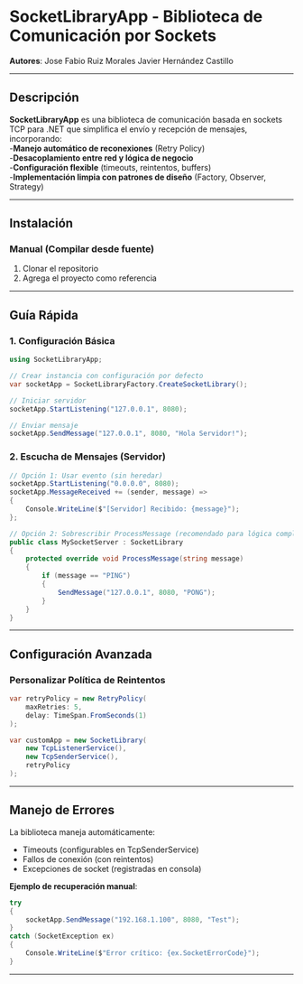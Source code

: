 # **SocketLibraryApp** - Biblioteca de Comunicación por Sockets  
**Autores**: Jose Fabio Ruiz Morales
             Javier Hernández Castillo

---

## **Descripción**  
**SocketLibraryApp** es una biblioteca de comunicación basada en sockets TCP para .NET que simplifica el envío y recepción de mensajes, incorporando:  
 -**Manejo automático de reconexiones** (Retry Policy)  
 -**Desacoplamiento entre red y lógica de negocio**  
 -**Configuración flexible** (timeouts, reintentos, buffers)  
 -**Implementación limpia con patrones de diseño** (Factory, Observer, Strategy)  

---

##  **Instalación**  

### **Manual** (Compilar desde fuente)  
1. Clonar el repositorio  
2. Agrega el proyecto como referencia  

---

##  **Guía Rápida**  

### **1. Configuración Básica**  
```csharp
using SocketLibraryApp;

// Crear instancia con configuración por defecto
var socketApp = SocketLibraryFactory.CreateSocketLibrary();

// Iniciar servidor
socketApp.StartListening("127.0.0.1", 8080); 

// Enviar mensaje
socketApp.SendMessage("127.0.0.1", 8080, "Hola Servidor!");
```

### **2. Escucha de Mensajes (Servidor)**  
```csharp
// Opción 1: Usar evento (sin heredar)
socketApp.StartListening("0.0.0.0", 8080);
socketApp.MessageReceived += (sender, message) => 
{
    Console.WriteLine($"[Servidor] Recibido: {message}");
};

// Opción 2: Sobrescribir ProcessMessage (recomendado para lógica compleja)
public class MySocketServer : SocketLibrary 
{
    protected override void ProcessMessage(string message)
    {
        if (message == "PING") 
        {
            SendMessage("127.0.0.1", 8080, "PONG");
        }
    }
}
```

---

## **Configuración Avanzada**  

### **Personalizar Política de Reintentos**  
```csharp
var retryPolicy = new RetryPolicy(
    maxRetries: 5, 
    delay: TimeSpan.FromSeconds(1)
);

var customApp = new SocketLibrary(
    new TcpListenerService(),
    new TcpSenderService(),
    retryPolicy
);
```


---

## **Manejo de Errores**  
La biblioteca maneja automáticamente:  
- Timeouts (configurables en TcpSenderService)  
- Fallos de conexión (con reintentos)  
- Excepciones de socket (registradas en consola)  

**Ejemplo de recuperación manual**:  
```csharp
try 
{
    socketApp.SendMessage("192.168.1.100", 8080, "Test");
} 
catch (SocketException ex) 
{
    Console.WriteLine($"Error crítico: {ex.SocketErrorCode}");
}
```

---

